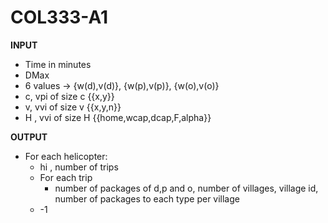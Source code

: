 # COL333-A1


**INPUT**
- Time in minutes
- DMax
- 6 values -> {w(d),v(d)}, {w(p),v(p)}, {w(o),v(o)}
- c, vpi of size c {{x,y}}
- v, vvi of size v {{x,y,n}}
- H , vvi of size H {{home,wcap,dcap,F,alpha}}

**OUTPUT**
- For each helicopter:
    - hi , number of trips
    - For each trip
        - number of packages of d,p and o, number of villages, village id, number of packages to each type per village
    - -1 
